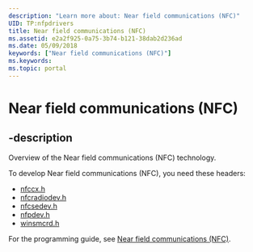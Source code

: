 ```yaml
---
description: "Learn more about: Near field communications (NFC)"
UID: TP:nfpdrivers
title: Near field communications (NFC)
ms.assetid: e2a2f925-0a75-3b74-b121-38dab2d236ad
ms.date: 05/09/2018
keywords: ["Near field communications (NFC)"]
ms.keywords: 
ms.topic: portal
---
```


# Near field communications (NFC)

## -description

Overview of the Near field communications (NFC) technology.

To develop Near field communications (NFC), you need these headers:

 * [nfccx.h](../nfccx/index.md)
 * [nfcradiodev.h](../nfcradiodev/index.md)
 * [nfcsedev.h](../nfcsedev/index.md)
 * [nfpdev.h](../nfpdev/index.md)
 * [winsmcrd.h](../winsmcrd/index.md)

For the programming guide, see [Near field communications (NFC)](/windows-hardware/drivers/nfc).
